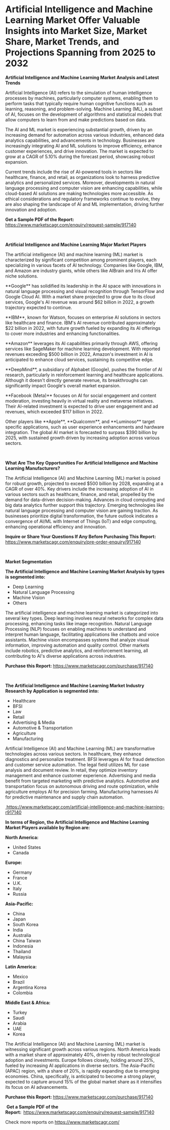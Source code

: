 <p><h1>Artificial Intelligence and Machine Learning Market Offer Valuable Insights into Market Size, Market Share, Market Trends, and Projections Spanning from 2025 to 2032</h1></p><p><strong>Artificial Intelligence and Machine Learning Market Analysis and Latest Trends</strong></p>
<p><p>Artificial Intelligence (AI) refers to the simulation of human intelligence processes by machines, particularly computer systems, enabling them to perform tasks that typically require human cognitive functions such as learning, reasoning, and problem-solving. Machine Learning (ML), a subset of AI, focuses on the development of algorithms and statistical models that allow computers to learn from and make predictions based on data.</p><p>The AI and ML market is experiencing substantial growth, driven by an increasing demand for automation across various industries, enhanced data analytics capabilities, and advancements in technology. Businesses are increasingly integrating AI and ML solutions to improve efficiency, enhance customer experiences, and drive innovation. The market is expected to grow at a CAGR of 5.10% during the forecast period, showcasing robust expansion.</p><p>Current trends include the rise of AI-powered tools in sectors like healthcare, finance, and retail, as organizations look to harness predictive analytics and personalized services. Moreover, developments in natural language processing and computer vision are enhancing capabilities, while cloud-based AI solutions are making technologies more accessible. As ethical considerations and regulatory frameworks continue to evolve, they are also shaping the landscape of AI and ML implementation, driving further innovation and adoption.</p></p>
<p><strong>Get a Sample PDF of the Report:&nbsp;</strong> <a href="https://www.marketscagr.com/enquiry/request-sample/917140?utm_campaign=3099&utm_medium=2&utm_source=Github&utm_content=ia&utm_term=05032025&utm_id=artificial-intelligence-and-machine-learning">https://www.marketscagr.com/enquiry/request-sample/917140</a></p>
<p>&nbsp;</p>
<p><strong>Artificial Intelligence and Machine Learning Major Market Players</strong></p>
<p><p>The artificial intelligence (AI) and machine learning (ML) market is characterized by significant competition among prominent players, each specializing in various facets of AI technology. Companies like Google, IBM, and Amazon are industry giants, while others like AIBrain and Iris AI offer niche solutions.</p><p>**Google** has solidified its leadership in the AI space with innovations in natural language processing and visual recognition through TensorFlow and Google Cloud AI. With a market share projected to grow due to its cloud services, Google's AI revenue was around $62 billion in 2022, a growth trajectory expected to continue.</p><p>**IBM**, known for Watson, focuses on enterprise AI solutions in sectors like healthcare and finance. IBM's AI revenue contributed approximately $22 billion in 2022, with future growth fueled by expanding its AI offerings to cover more industries and enhancing functionalities.</p><p>**Amazon** leverages its AI capabilities primarily through AWS, offering services like SageMaker for machine learning development. With reported revenues exceeding $500 billion in 2022, Amazon's investment in AI is anticipated to enhance cloud services, sustaining its competitive edge.</p><p>**DeepMind**, a subsidiary of Alphabet (Google), pushes the frontier of AI research, particularly in reinforcement learning and healthcare applications. Although it doesn't directly generate revenue, its breakthroughs can significantly impact Google's overall market expansion.</p><p>**Facebook (Meta)** focuses on AI for social engagement and content moderation, investing heavily in virtual reality and metaverse initiatives. Their AI-related investment is expected to drive user engagement and ad revenues, which exceeded $117 billion in 2022.</p><p>Other players like **Apple**, **Qualcomm**, and **Luminoso** target specific applications, such as user experience enhancements and hardware integration. The global AI market is forecasted to surpass $390 billion by 2025, with sustained growth driven by increasing adoption across various sectors.</p></p>
<p>&nbsp;</p>
<p><strong>What Are The Key Opportunities For Artificial Intelligence and Machine Learning Manufacturers?</strong></p>
<p><p>The Artificial Intelligence (AI) and Machine Learning (ML) market is poised for robust growth, projected to exceed $500 billion by 2028, expanding at a CAGR of over 40%. Key drivers include the increasing adoption of AI in various sectors such as healthcare, finance, and retail, propelled by the demand for data-driven decision-making. Advances in cloud computing and big data analytics further support this trajectory. Emerging technologies like natural language processing and computer vision are gaining traction. As businesses prioritize digital transformation, the future outlook indicates a convergence of AI/ML with Internet of Things (IoT) and edge computing, enhancing operational efficiency and innovation.</p></p>
<p><strong>Inquire or Share Your Questions If Any Before Purchasing This Report:</strong> <a href="https://www.marketscagr.com/enquiry/pre-order-enquiry/917140?utm_campaign=3099&utm_medium=2&utm_source=Github&utm_content=ia&utm_term=05032025&utm_id=artificial-intelligence-and-machine-learning">https://www.marketscagr.com/enquiry/pre-order-enquiry/917140</a></p>
<p>&nbsp;</p>
<p><strong>Market Segmentation</strong></p>
<p><strong>The Artificial Intelligence and Machine Learning Market Analysis by types is segmented into:</strong></p>
<p><ul><li>Deep Learning</li><li>Natural Language Processing</li><li>Machine Vision</li><li>Others</li></ul></p>
<p><p>The artificial intelligence and machine learning market is categorized into several key types. Deep learning involves neural networks for complex data processing, enhancing tasks like image recognition. Natural Language Processing (NLP) focuses on enabling machines to understand and interpret human language, facilitating applications like chatbots and voice assistants. Machine vision encompasses systems that analyze visual information, improving automation and quality control. Other markets include robotics, predictive analytics, and reinforcement learning, all contributing to AI's diverse applications across industries.</p></p>
<p><strong>Purchase this Report:&nbsp;</strong><a href="https://www.marketscagr.com/purchase/917140?utm_campaign=3099&utm_medium=2&utm_source=Github&utm_content=ia&utm_term=05032025&utm_id=artificial-intelligence-and-machine-learning">https://www.marketscagr.com/purchase/917140</a></p>
<p>&nbsp;</p>
<p><strong>The Artificial Intelligence and Machine Learning Market Industry Research by Application is segmented into:</strong></p>
<p><ul><li>Healthcare</li><li>BFSI</li><li>Law</li><li>Retail</li><li>Advertising & Media</li><li>Automotive & Transportation</li><li>Agriculture</li><li>Manufacturing</li></ul></p>
<p><p>Artificial Intelligence (AI) and Machine Learning (ML) are transformative technologies across various sectors. In healthcare, they enhance diagnostics and personalize treatment. BFSI leverages AI for fraud detection and customer service automation. The legal field utilizes ML for case analysis and document review. In retail, they optimize inventory management and enhance customer experience. Advertising and media benefit from targeted marketing with predictive analytics. Automotive and transportation focus on autonomous driving and route optimization, while agriculture employs AI for precision farming. Manufacturing harnesses AI for predictive maintenance and supply chain automation.</p></p>
<p><a href="https://www.marketscagr.com/artificial-intelligence-and-machine-learning-r917140?utm_campaign=3099&utm_medium=2&utm_source=Github&utm_content=ia&utm_term=05032025&utm_id=artificial-intelligence-and-machine-learning">&nbsp;https://www.marketscagr.com/artificial-intelligence-and-machine-learning-r917140</a></p>
<p><strong>In terms of Region, the Artificial Intelligence and Machine Learning Market Players available by Region are:</strong></p>
<p>
    <p> <strong> North America: </strong>
        <ul>
            <li>United States</li>
            <li>Canada</li>
        </ul>
        </p> 
    <p> <strong> Europe: </strong>
        <ul>
            <li>Germany</li>
            <li>France</li>
            <li>U.K.</li>
            <li>Italy</li>
            <li>Russia</li>
        </ul>
        </p> 
    <p> <strong> Asia-Pacific: </strong>
        <ul>
            <li>China</li>
            <li>Japan</li>
            <li>South Korea</li>
            <li>India</li>
            <li>Australia</li>
            <li>China Taiwan</li>
            <li>Indonesia</li>
            <li>Thailand</li>
            <li>Malaysia</li>
        </ul>
        </p> 
    <p> <strong> Latin America: </strong>
        <ul>
            <li>Mexico</li>
            <li>Brazil</li>
            <li>Argentina Korea</li>
            <li>Colombia</li>
        </ul>
        </p> 
    <p> <strong> Middle East & Africa: </strong>
        <ul>
            <li>Turkey</li>
            <li>Saudi</li>
            <li>Arabia</li>
            <li>UAE</li>
            <li>Korea</li>
        </ul>
    </p>
    </p>
<p><p>The Artificial Intelligence (AI) and Machine Learning (ML) market is witnessing significant growth across various regions. North America leads with a market share of approximately 40%, driven by robust technological adoption and investments. Europe follows closely, holding around 25%, fueled by increasing AI applications in diverse sectors. The Asia-Pacific (APAC) region, with a share of 20%, is rapidly expanding due to emerging economies. China, specifically, is anticipated to become a strong player, expected to capture around 15% of the global market share as it intensifies its focus on AI advancements.</p></p>
<p><strong>Purchase this Report: </strong><a href="https://www.marketscagr.com/purchase/917140?utm_campaign=3099&utm_medium=2&utm_source=Github&utm_content=ia&utm_term=05032025&utm_id=artificial-intelligence-and-machine-learning">https://www.marketscagr.com/purchase/917140</a></p>
<p>&nbsp;<strong>Get a Sample PDF of the Report:&nbsp;&nbsp;</strong><a href="https://www.marketscagr.com/enquiry/request-sample/917140?utm_campaign=3099&utm_medium=2&utm_source=Github&utm_content=ia&utm_term=05032025&utm_id=artificial-intelligence-and-machine-learning">https://www.marketscagr.com/enquiry/request-sample/917140</a></p>
<p><strong></strong></p>
<p>Check more reports on <a href="https://www.marketscagr.com/?utm_campaign=3099&utm_medium=2&utm_source=Github&utm_content=ia&utm_term=05032025&utm_id=artificial-intelligence-and-machine-learning">https://www.marketscagr.com/</a></p>